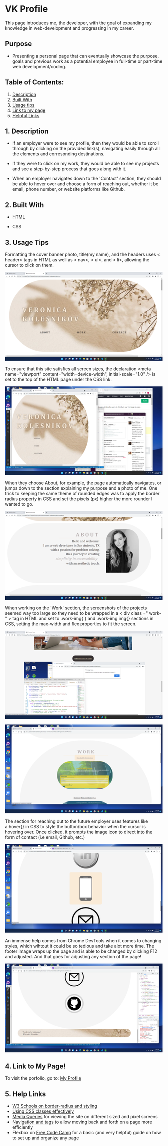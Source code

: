 # VK Profile
 This page introduces me, the developer, with the goal of expanding my knowledge in web-development and progressing in my career.

## Purpose
 * Presenting a personal page that can eventually showcase the purpose, goals and previous work as a potential employee in full-time or part-time web development/coding. 

 ## Table of Contents:
1. [ Description ](#desc)
2. [ Built With ](#built-with)
3. [ Usage tips ](#usage)
4. [ Link to my page ](#link-to-my-page)
5. [ Helpful Links ](#help)

<a name="desc"></a>
## 1. Description
 * If an employer were to see my profile, then they would be able to scroll through by clicking on the provided link(s), navigating easily through all the elements and correspnding destinations. 

 * If they were to click on my work, they would be able to see my projects and see a step-by-step process that goes along with it.

 * When an employer navigates down to the 'Contact' section, they should be able to hover over and choose a form of reaching out, whether it be email, phone number, or website platforms like Github.

<a name="built-with"></a>
## 2. Built With
 * HTML

 * CSS

<a name="usage"></a>
## 3. Usage Tips
Formatting the cover banner photo, title(my name), and the headers uses < header> tags in HTML as well as < nav>, < ul>, and < li>, allowing the cursor to click on them.  

![Title Cover for my profile](assets/profile-cover-welcome.png)


To ensure that this site satisfies all screen sizes, the declaration <meta name="viewport" content="width=device-width", initial-scale="1.0" /> is set to the top of the HTML page under the CSS link.

![Media Query](assets/view-window-smaller.png)


When they choose About, for example, the page automatically navigates, or jumps down to the section explaining my purpose and a photo of me. One trick to keeping the same theme of rounded edges was to apply the border radius property in CSS and set the pixels (px) higher the more rounder I wanted to go.

![Navigation to About Section](assets/using-spacing-border-radius-navigation.png)


When working on the 'Work' section, the screenshots of the projects seemed way too large so they need to be wrapped in a < div class =" work- " > tag in HTML and set to .work-img{ } and .work-img img{} sections in CSS, setting the max-width and flex properties to fit the screen.

![Enlarged Images](assets/images-too-large.png) 

![Images now fit to the box](assets/navigation-to-work-togithub.png)


The section for reaching out to the future employer uses features like a:hover{} in CSS to style the button/box behavior when the cursor is hovering over. Once clicked, it prompts the image icon to direct into the form of contact (i.e email, Github, etc.)

![Contact Section](assets/navigation-to-contact.png)


An immense help comes from Chrome DevTools when it comes to changing styles, which wihtout it could be so tedious and take alot more time. The footer image wraps up the page and is able to be changed by clicking F12 and adjusted. And that goes for adjusting any section of the page!

![Editing the footer with DevTools](assets/footer-and-devtools.png)

<a name="link-to-my-page"></a>
## 4. Link to My Page!

To visit the porfolio, go to: [My Profile](https://github.com/verokoles/profile.git) 

<a name="help"></a>
## 5. Help Links

 * [W3 Schools on border-radius and styling](https://www.w3schools.com/css/css3_images.asp)
 * [Using CSS classes effectively](https://blog.mariano.io/css-utility-classes-how-to-use-them-effectively-d61ee00dad2d) 
 * [Media Queries](https://www.w3schools.com/css/css3_mediaqueries.asp) for viewing the site on different sized and pixel screens
 * [Navigation and tags](https://www.w3schools.com/TAgs/tag_nav.asp) to allow moving back and forth on a page more efficiently
 * Flexbox on [Free Code Camp](https://www.freecodecamp.org/news/an-animated-guide-to-flexbox-d280cf6afc35/) for a basic (and very helpful) guide on how to set up and organize any page








